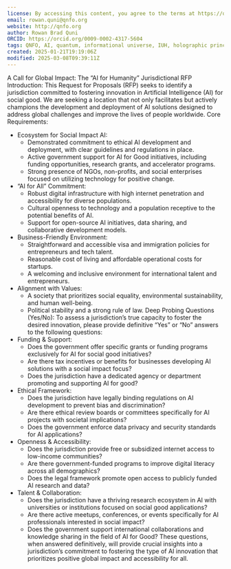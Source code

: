 ```yaml
---
license: By accessing this content, you agree to the terms at https://qnfo.org/LICENSE
email: rowan.quni@qnfo.org
website: http://qnfo.org
author: Rowan Brad Quni
ORCID: https://orcid.org/0009-0002-4317-5604
tags: QNFO, AI, quantum, informational universe, IUH, holographic principle
created: 2025-01-21T19:19:06Z
modified: 2025-03-08T09:39:11Z
---
```


A Call for Global Impact: The “AI for Humanity” Jurisdictional RFP
Introduction:
This Request for Proposals (RFP) seeks to identify a jurisdiction committed to fostering innovation in Artificial Intelligence (AI) for social good. We are seeking a location that not only facilitates but actively champions the development and deployment of AI solutions designed to address global challenges and improve the lives of people worldwide.
Core Requirements:
 - Ecosystem for Social Impact AI:
   - Demonstrated commitment to ethical AI development and deployment, with clear guidelines and regulations in place.
   - Active government support for AI for Good initiatives, including funding opportunities, research grants, and accelerator programs.
   - Strong presence of NGOs, non-profits, and social enterprises focused on utilizing technology for positive change.
 - “AI for All” Commitment:
   - Robust digital infrastructure with high internet penetration and accessibility for diverse populations.
   - Cultural openness to technology and a population receptive to the potential benefits of AI.
   - Support for open-source AI initiatives, data sharing, and collaborative development models.
 - Business-Friendly Environment:
   - Straightforward and accessible visa and immigration policies for entrepreneurs and tech talent.
   - Reasonable cost of living and affordable operational costs for startups.
   - A welcoming and inclusive environment for international talent and entrepreneurs.
 - Alignment with Values:
   - A society that prioritizes social equality, environmental sustainability, and human well-being.
   - Political stability and a strong rule of law.
Deep Probing Questions (Yes/No):
To assess a jurisdiction’s true capacity to foster the desired innovation, please provide definitive “Yes” or “No” answers to the following questions:
 - Funding & Support:
   - Does the government offer specific grants or funding programs exclusively for AI for social good initiatives?
   - Are there tax incentives or benefits for businesses developing AI solutions with a social impact focus?
   - Does the jurisdiction have a dedicated agency or department promoting and supporting AI for good?
 - Ethical Framework:
   - Does the jurisdiction have legally binding regulations on AI development to prevent bias and discrimination?
   - Are there ethical review boards or committees specifically for AI projects with societal implications?
   - Does the government enforce data privacy and security standards for AI applications?
 - Openness & Accessibility:
   - Does the jurisdiction provide free or subsidized internet access to low-income communities?
   - Are there government-funded programs to improve digital literacy across all demographics?
   - Does the legal framework promote open access to publicly funded AI research and data?
 - Talent & Collaboration:
   - Does the jurisdiction have a thriving research ecosystem in AI with universities or institutions focused on social good applications?
   - Are there active meetups, conferences, or events specifically for AI professionals interested in social impact?
   - Does the government support international collaborations and knowledge sharing in the field of AI for Good?
These questions, when answered definitively, will provide crucial insights into a jurisdiction’s commitment to fostering the type of AI innovation that prioritizes positive global impact and accessibility for all.
